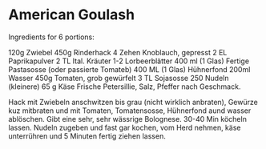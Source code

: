 American Goulash
================
 Ingredients for 6 portions:

  	
120g Zwiebel
450g  	Rinderhack
4 Zehen Knoblauch, gepresst
2 EL Paprikapulver
2 TL Ital. Kräuter 
1-2 Lorbeerblätter
400 ml (1 Glas)  Fertige Pastasosse (oder passierte Tomateb)
400 ML (1 Glas) Hühnerfond
200ml Wasser
450g Tomaten, grob gewürfelt
3 TL Sojasosse
250 Nudeln (kleinere)
65 g Käse
Frische Petersillie, Salz, Pfeffer nach Geschmack.

Hack mit Zwiebeln anschwitzen bis grau (nicht wirklich anbraten), Gewürze kuz mitbraten und mit Tomaten, Tomatensosse, Hühnerfond aund wasser ablöschen. Gibt eine sehr, sehr wässrige Bolognese.
30-40 Min köcheln lassen. Nudeln zugeben und fast gar kochen, vom Herd nehmen, käse unterrühren und 5 Minuten fertig ziehen lassen.
